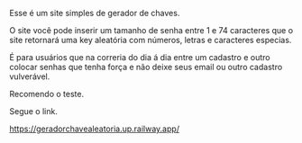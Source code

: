 Esse é um site simples de gerador de chaves.

O site você pode inserir um tamanho de senha entre 1 e 74 caracteres que o site retornará uma key aleatória com números, letras e caracteres especias.

É para usuários que na correria do dia á dia entre um cadastro e outro colocar senhas que tenha força e não deixe seus email ou outro cadastro vulverável.

Recomendo o teste.

Segue o link.

https://geradorchavealeatoria.up.railway.app/
